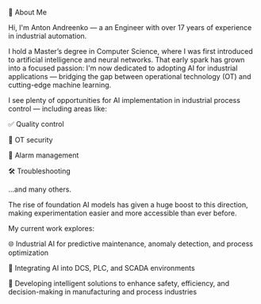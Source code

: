 👋 About Me

Hi, I'm Anton Andreenko — a an Engineer with over 17 years of experience in industrial automation.

I hold a Master’s degree in Computer Science, where I was first introduced to artificial intelligence and neural networks. That early spark has grown into a focused passion: I'm now dedicated to adopting AI for industrial applications — bridging the gap between operational technology (OT) and cutting-edge machine learning.

I see plenty of opportunities for AI implementation in industrial process control — including areas like:

✅ Quality control

🔐 OT security

🚨 Alarm management

🛠️ Troubleshooting

...and many others.

The rise of foundation AI models has given a huge boost to this direction, making experimentation easier and more accessible than ever before.

My current work explores:

🌐 Industrial AI for predictive maintenance, anomaly detection, and process optimization

🤖 Integrating AI into DCS, PLC, and SCADA environments

🔧 Developing intelligent solutions to enhance safety, efficiency, and decision-making in manufacturing and process industries
